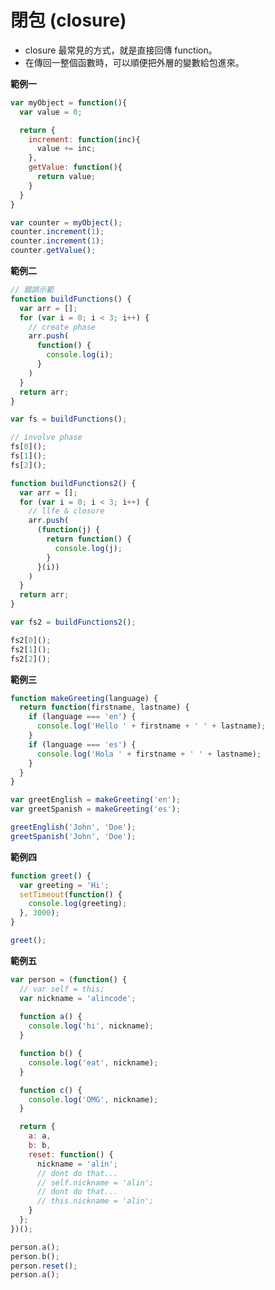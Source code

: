 # 閉包 (closure)

* closure 最常見的方式，就是直接回傳 function。
* 在傳回一整個函數時，可以順便把外層的變數給包進來。

**範例一**

```js
var myObject = function(){
  var value = 0;

  return {
    increment: function(inc){
      value += inc;
    },
    getValue: function(){
      return value;
    }
  }
}

var counter = myObject();
counter.increment(1);
counter.increment(1);
counter.getValue();
```

<!-- Closure 不當的使用時，有可能會造成記憶體洩漏，主要是因為被參考的變數無法被垃圾收集機制處理，造成佔用的資源無法釋放，所以使用上必須考慮清楚 -->

**範例二**

```js
// 錯誤示範
function buildFunctions() {
  var arr = [];
  for (var i = 0; i < 3; i++) {
    // create phase
    arr.push(
      function() {
        console.log(i);
      }
    )
  }
  return arr;
}

var fs = buildFunctions();

// involve phase
fs[0]();
fs[1]();
fs[2]();
```
<!-- 3, 3, 3 -->

```js
function buildFunctions2() {
  var arr = [];
  for (var i = 0; i < 3; i++) {
    // llfe & closure
    arr.push(
      (function(j) {
        return function() {
          console.log(j);
        }
      }(i))
    )
  }
  return arr;
}

var fs2 = buildFunctions2();

fs2[0]();
fs2[1]();
fs2[2]();
```
<!-- 0, 1, 2 -->

**範例三**

```js
function makeGreeting(language) {
  return function(firstname, lastname) {
    if (language === 'en') {
      console.log('Hello ' + firstname + ' ' + lastname);
    }
    if (language === 'es') {
      console.log('Hola ' + firstname + ' ' + lastname);
    }
  }
}

var greetEnglish = makeGreeting('en');
var greetSpanish = makeGreeting('es');

greetEnglish('John', 'Doe');
greetSpanish('John', 'Doe');
```
<!-- Hello John Doe -->
<!-- Hola John Doe -->

**範例四**

```js
function greet() {
  var greeting = 'Hi';
  setTimeout(function() {
    console.log(greeting);
  }, 3000);
}

greet();
```

<!--
```js
// jQuery uses function expressions and first-class functions!
$("button").click(function() {

});
```-->

**範例五**

```js
var person = (function() {
  // var self = this;
  var nickname = 'alincode';
  
  function a() {
    console.log('hi', nickname);
  }

  function b() {
    console.log('eat', nickname);
  }

  function c() {
    console.log('OMG', nickname);
  }

  return {
    a: a,
    b: b,
    reset: function() {
      nickname = 'alin';
      // dont do that...
      // self.nickname = 'alin';
      // dont do that...
      // this.nickname = 'alin';
    }
  };
})();

person.a();
person.b();
person.reset();
person.a();
```
